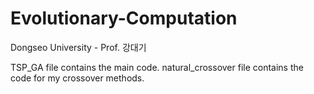 # Evolutionary-Computation
Dongseo University - Prof. 강대기


TSP_GA file contains the main code. natural_crossover file contains the code for my crossover methods.
